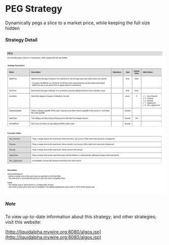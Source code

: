 # PEG Strategy

Dynamically pegs a slice to a market price, while keeping the full size hidden 

#### Strategy Detail
![plot](images/PEG-strategy.png)

##### Note
To view up-to-date information about this strategy; and other strategies; visit this website:

[http://liquidalpha.mywire.org:8080/algos.jsp](http://liquidalpha.mywire.org:8080/algos.jsp)




